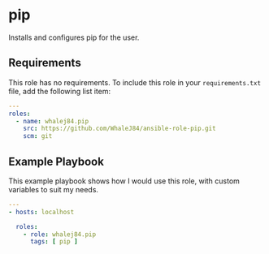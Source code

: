 pip
=========

Installs and configures pip for the user.

Requirements
------------

This role has no requirements. To include this role in your `requirements.txt` file, add the following list item:

```yaml
---
roles:
  - name: whalej84.pip
    src: https://github.com/WhaleJ84/ansible-role-pip.git
    scm: git
```

Example Playbook
----------------

This example playbook shows how I would use this role, with custom variables to suit my needs.

```yaml
---
- hosts: localhost

  roles:
    - role: whalej84.pip
      tags: [ pip ]
```

